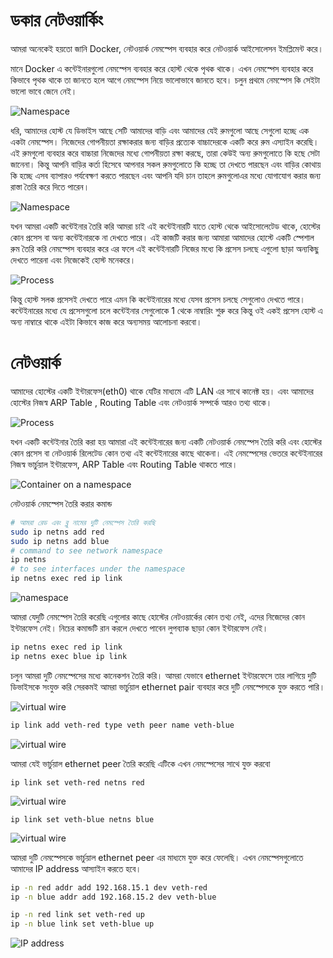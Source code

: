 # ডকার নেটওয়ার্কিং

আমরা অনেকেই হয়তো জানি Docker,  নেটওয়ার্ক নেমস্পেস ব্যবহার করে নেটওয়ার্ক আইসোলেসন ইমপ্লিমেন্ট করে। 

মানে Docker এ কন্টেইনারগুলো নেমস্পেস ব্যবহার করে হোস্ট থেকে পৃথক থাকে। এখন নেমস্পেস ব্যবহার করে কিভাবে পৃথক থাকে তা জানতে হলে আগে নেমস্পেস নিয়ে ভালোভাবে জানতে হবে। চলুন প্রথমে নেমস্পেস কি সেইটা ভালো ভাবে জেনে নেই। 

 ![Namespace](./images/namespace.png)

ধরি, আমাদের হোস্ট যে ডিভাইস আছে সেটি আমাদের বাড়ি এবং আমাদের যেই রুমগুলো আছে সেগুলো হচ্ছে এক একটা নেমস্পেস। নিজেদের গোপনীয়তা রক্ষাকরার জন্য বাড়ির প্রত্যেক বাচ্চাদেরকে একটি করে রুম এস্যাইন করেছি। এই রুমগুলো ব্যবহার করে বাচ্চারা নিজেদের মধ্যে গোপনীয়তা রক্ষা করছে, তারা কেউই অন্য রুমগুলোতে কি হছে সেটা জানেনা। কিন্তু আপনি বাড়ির কর্তা হিসেবে আপনার সকল রুমগুলোতে কি হচ্ছে তা দেখতে পারছেন এবং বাড়ির কোথায় কি হচ্ছে এসব ব্যাপারও পর্যবেক্ষণ করতে পারছেন এবং আপনি যদি চান তাহলে রুমগুলোএর মধ্যে যোগাযোগ করার জন্য রাস্তা তৈরি করে দিতে পারেন। 

 ![Namespace](./images/namespace-connect.png)

 যখন আমরা একটি কন্টেইনার তৈরি করি আমরা চাই এই কন্টেইনারটি যাতে হোস্ট থেকে আইসোলেটেড থাকে, হোস্টের কোন প্রসেস বা অন্য কন্টেইনারকে না দেখতে পারে। এই কাজটি করার জন্য আমারা আমাদের হোস্টে একটি স্পেশাল রুম তৈরি করি নেমস্পেস ব্যবহার করে এর ফলে এই কন্টেইনারটি নিজের মধ্যে কি প্রসেস চলছে এগুলো ছাড়া অন্যকিছু দেখতে পারেনা এবং নিজেকেই হোস্ট মনেকরে। 

  ![Process](./images/process-namespace.png)

কিন্তু হোস্ট সলক প্রসেসই দেখতে পারে এমন কি কন্টেইনারের মধ্যে যেসব প্রসেস চলছে সেগুলোও দেখতে পারে। কন্টেইনারের মধ্যে যে প্রসেসগুলো চলে কন্টেইনার সেগুলোকে 1 থেকে নাম্বারিং শুরু করে কিন্তু ওই একই প্রসেস হোস্ট এ অন্য নাম্বারে থাকে এইটা কিভাবে কাজ করে অন্যসময় আলোচনা করবো। 

# নেটওয়ার্ক 

আমাদের হোস্টের একটি ইন্টারফেস(eth0) থাকে যেটির মাধ্যমে এটি LAN এর সাথে কানেক্ট হয়। এবং আমাদের হোস্টের নিজস্ব ARP Table , Routing Table এবং নেটওয়ার্ক সম্পর্কে আরও তথ্য থাকে। 

  ![Process](./images/network-namespace.png)

যখন একটি কন্টেইনার তৈরি করা হয় আমারা এই কন্টেইনারের জন্য একটি নেটওয়ার্ক নেমস্পেস তৈরি করি এবং হোস্টের কোন প্রসেস বা নেটওয়ার্ক রিলেটেড কোন তথ্য এই কন্টেইনারের কাছে থাকেনা। এই নেমস্পেসের ভেতরে কন্টেইনারের নিজস্ব ভার্চুয়াল ইন্টারফেস, ARP Table এবং Routing Table থাকতে পারে। 

  ![Container on a namespace](./images/container-namespace.png)

নেটওয়ার্ক নেমস্পেস তৈরি করার কমান্ড

```bash
# আমরা রেড এবং ব্লু নামের দুটি নেমস্পেস তৈরি করছি 
sudo ip netns add red
sudo ip netns add blue
# command to see network namespace
ip netns
# to see interfaces under the namespace
ip netns exec red ip link
```

![namespace](./images/network-ns.png)

আমরা যেদুটি নেমস্পেস তৈরি করেছি এগুলোর কাছে হোস্টের নেটওয়ার্কের কোন তথ্য নেই, এদের নিজেদের কোন ইন্টারফেস নেই। নিচের কমান্ডটি রান করলে দেখতে পাবেন লুপব্যাক ছাড়া কোন ইন্টারফেস নেই। 

```bash
ip netns exec red ip link
ip netns exec blue ip link
```

চলুন আমরা দুটি নেমস্পেসের মধ্যে কানেকশন তৈরি করি। আমরা যেভাবে ethernet ইন্টারফেসে তার লাগিয়ে দুটি ডিভাইসকে সংযুক্ত করি সেরকমই আমরা ভার্চুয়াল ethernet pair ব্যবহার করে দুটি নেমস্পেসকে যুক্ত করতে পারি। 

![virtual wire](./images/ns-wire.png)

```bash
ip link add veth-red type veth peer name veth-blue
```

![virtual wire](./images/ns-wire.png)

আমরা যেই ভার্চুয়াল ethernet peer তৈরি করেছি এটিকে এখন নেমস্পেসের সাথে যুক্ত করবো

```
ip link set veth-red netns red
```

![virtual wire](./images/ns-connect.png)

```
ip link set veth-blue netns blue
```
![virtual wire](./images/ns-cn-cp.png)

আমরা দুটি নেমস্পেসকে ভার্চুয়াল ethernet peer এর মাধ্যমে যুক্ত করে ফেলেছি। এখন নেমস্পেসগুলোতে আমাদের IP address আস্যাইন করতে হবে। 

```bash
ip -n red addr add 192.168.15.1 dev veth-red
ip -n blue addr add 192.168.15.2 dev veth-blue
```

```bash
ip -n red link set veth-red up
ip -n blue link set veth-blue up
```
![IP address](./images/ip-assigned.png)
